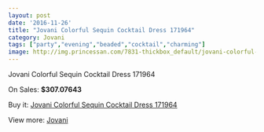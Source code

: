 ```yaml
---
layout: post
date: '2016-11-26'
title: "Jovani Colorful Sequin Cocktail Dress 171964"
category: Jovani
tags: ["party","evening","beaded","cocktail","charming"]
image: http://img.princessan.com/7831-thickbox_default/jovani-colorful-sequin-cocktail-dress-171964.jpg
---
```

Jovani Colorful Sequin Cocktail Dress 171964

On Sales: **$307.07643**
<a href="https://www.princessan.com/en/jovani/3437-jovani-colorful-sequin-cocktail-dress-171964.html"><amp-img layout="responsive" width="600" height="600" src="//img.princessan.com/7831-thickbox_default/jovani-colorful-sequin-cocktail-dress-171964.jpg" alt="Jovani Colorful Sequin Cocktail Dress 171964 0" /></a>
<a href="https://www.princessan.com/en/jovani/3437-jovani-colorful-sequin-cocktail-dress-171964.html"><amp-img layout="responsive" width="600" height="600" src="//img.princessan.com/7832-thickbox_default/jovani-colorful-sequin-cocktail-dress-171964.jpg" alt="Jovani Colorful Sequin Cocktail Dress 171964 1" /></a>

Buy it: [Jovani Colorful Sequin Cocktail Dress 171964](https://www.princessan.com/en/jovani/3437-jovani-colorful-sequin-cocktail-dress-171964.html "Jovani Colorful Sequin Cocktail Dress 171964")

View more: [Jovani](https://www.princessan.com/en/26-jovani "Jovani")